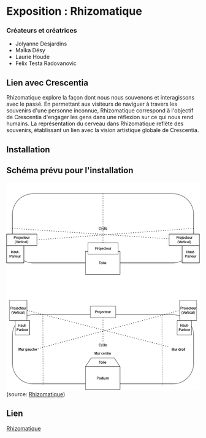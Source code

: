 # Exposition : Rhizomatique
### Créateurs et créatrices
- Jolyanne Desjardins
- MaÏka Désy
- Laurie Houde
- Felix Testa Radovanovic

## Lien avec Crescentia
Rhizomatique explore la façon dont nous nous souvenons et interagissons avec le passé. En permettant aux visiteurs de naviguer à travers les souvenirs d'une personne inconnue, Rhizomatique correspond à l'objectif de Crescentia d'engager les gens dans une réflexion sur ce qui nous rend humains. La représentation du cerveau dans Rhizomatique reflète des souvenirs, établissant un lien avec la vision artistique globale de Crescentia.

## Installation

## Schéma prévu pour l'installation
![Schema](./media/rhizomatique_plantation.drawio.png)
(source: [Rhizomatique](https://tim-montmorency.com/2024/projets/Rhizomatique/docs/web/preproduction.html))

## Lien 
[Rhizomatique](https://tim-montmorency.com/2024/projets/Rhizomatique/docs/web/index.html)
